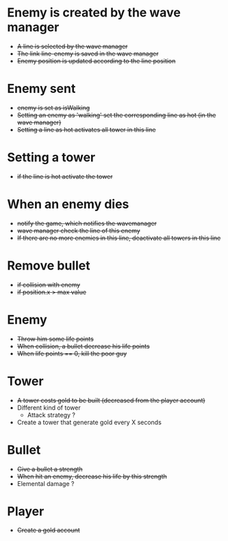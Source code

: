 # Enemy is created by the wave manager
  * ~~A line is selected by the wave manager~~
  * ~~The link line-enemy is saved in the wave manager~~
  * ~~Enemy position is updated according to the line position~~

# Enemy sent
 * ~~enemy is set as isWalking~~
 * ~~Setting an enemy as 'walking' set the corresponding line as hot (in the wave manager)~~
 * ~~Setting a line as hot activates all tower in this line~~

# Setting a tower
 * ~~if the line is hot activate the tower~~

# When an enemy dies
 * ~~notify the game, which notifies the wavemanager~~
 * ~~wave manager check the line of this enemy~~
 * ~~If there are no more enemies in this line, deactivate all towers in this line~~

# Remove bullet
 * ~~if collision with enemy~~
 * ~~if position.x > max value~~

# Enemy
 * ~~Throw him some life points~~
 * ~~When collision, a bullet decrease his life points~~
 * ~~When life points == 0, kill the poor guy~~

# Tower
 * ~~A tower costs gold to be built (decreased from the player account)~~
 * Different kind of tower
    * Attack strategy ?
 * Create a tower that generate gold every X seconds

# Bullet
 * ~~Give a bullet a strength~~
 * ~~When hit an enemy, decrease his life by this strength~~
 * Elemental damage ?

# Player
 * ~~Create a gold account~~




